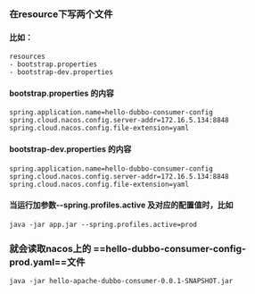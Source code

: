 ### 在resource下写两个文件

#### 比如：

```shell
resources
- bootstrap.properties
- bootstrap-dev.properties
```

#### bootstrap.properties 的内容

```properties
spring.application.name=hello-dubbo-consumer-config
spring.cloud.nacos.config.server-addr=172.16.5.134:8848
spring.cloud.nacos.config.file-extension=yaml
```

#### bootstrap-dev.properties 的内容

```shell
spring.application.name=hello-dubbo-consumer-config
spring.cloud.nacos.config.server-addr=172.16.5.134:8848
spring.cloud.nacos.config.file-extension=yaml
```



#### 当运行加参数--spring.profiles.active 及对应的配置值时，比如

```shell
java -jar app.jar --spring.profiles.active=prod
```

### 就会读取nacos上的 ==hello-dubbo-consumer-config-prod.yaml==文件



```shell
java -jar hello-apache-dubbo-consumer-0.0.1-SNAPSHOT.jar 
```

